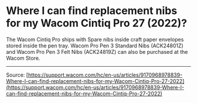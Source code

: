# Where I can find replacement nibs for my Wacom Cintiq Pro 27 (2022)?

The Wacom Cintiq Pro ships with Spare nibs inside craft paper envelopes stored inside the pen tray. Wacom Pro Pen 3 Standard Nibs (ACK24801Z) and Wacom Pro Pen 3 Felt Nibs (ACK24819Z) can also be purchased at the Wacom Store.

---
Source: [https://support.wacom.com/hc/en-us/articles/9170968978839-Where-I-can-find-replacement-nibs-for-my-Wacom-Cintiq-Pro-27-2022](https://support.wacom.com/hc/en-us/articles/9170968978839-Where-I-can-find-replacement-nibs-for-my-Wacom-Cintiq-Pro-27-2022)
